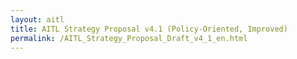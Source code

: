 ```yaml
---
layout: aitl
title: AITL Strategy Proposal v4.1 (Policy-Oriented, Improved)
permalink: /AITL_Strategy_Proposal_Draft_v4_1_en.html
---
```


